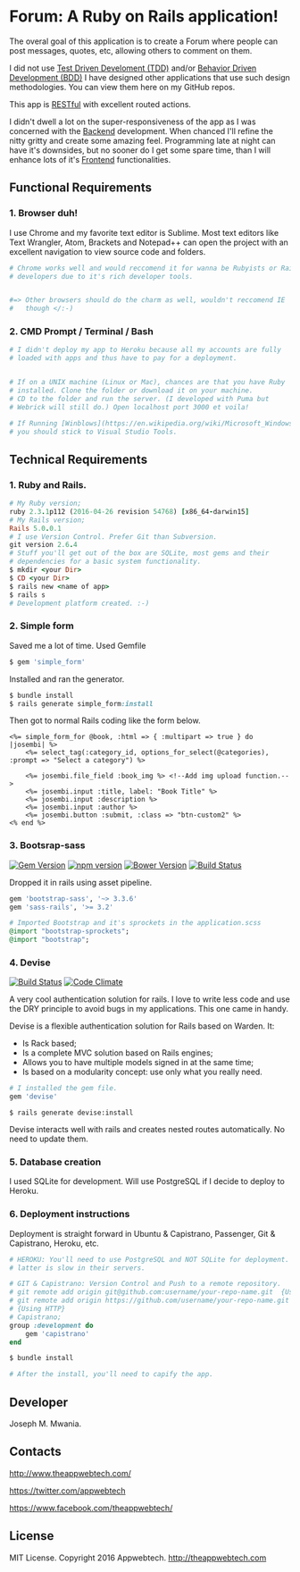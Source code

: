 # Forum: A Ruby on Rails application!

The overal goal of this application is to create a Forum where people can post messages, quotes, etc, allowing others to comment on them.

I did not use [Test Driven Develoment (TDD)](https://en.wikipedia.org/wiki/Test-driven_development) and/or [Behavior Driven Development (BDD)](https://en.wikipedia.org/wiki/Behavior-driven_development)
I have designed other applications that use such design methodologies. You can view them here on my GitHub repos.

This app is [RESTful](https://en.wikipedia.org/wiki/Representational_state_transfer) with excellent routed actions.

I didn't dwell a lot on the super-responsiveness of the app as I was concerned with the [Backend](https://www.upwork.com/hiring/development/back-end-web-developer/) development. When chanced 
I'll refine the nitty gritty and create some amazing feel. Programming 
late at night can have it's downsides, but no sooner do I get some spare time, than I will enhance lots of it's [Frontend](https://www.upwork.com/hiring/development/front-end-developer/) functionalities. 

## Functional Requirements

### 1. Browser duh!
I use Chrome and my favorite text editor is Sublime. Most text editors like Text Wrangler, Atom, Brackets and Notepad++ can open the project with an excellent navigation to view source code and folders.

```ruby
# Chrome works well and would reccomend it for wanna be Rubyists or Rails
# developers due to it's rich developer tools. 


#=> Other browsers should do the charm as well, wouldn't reccomend IE 
#   though </:-)
```

### 2. CMD Prompt / Terminal / Bash

```ruby
# I didn't deploy my app to Heroku because all my accounts are fully
# loaded with apps and thus have to pay for a deployment.


# If on a UNIX machine (Linux or Mac), chances are that you have Ruby 
# installed. Clone the folder or download it on your machine.
# CD to the folder and run the server. (I developed with Puma but 
# Webrick will still do.) Open localhost port 3000 et voila!

# If Running [Winblows](https://en.wikipedia.org/wiki/Microsoft_Windows), you'll need to install Ruby cos Microsoft thinks 
# you should stick to Visual Studio Tools.
```

## Technical Requirements

### 1. Ruby and Rails. 

```ruby
# My Ruby version; 
ruby 2.3.1p112 (2016-04-26 revision 54768) [x86_64-darwin15]
# My Rails version;
Rails 5.0.0.1
# I use Version Control. Prefer Git than Subversion. 
git version 2.6.4
# Stuff you'll get out of the box are SQLite, most gems and their 
# dependencies for a basic system functionality. 
$ mkdir <your Dir>
$ CD <your Dir>
$ rails new <name of app>
$ rails s 
# Development platform created. :-)
```

### 2. Simple form

Saved me a lot of time. 
Used Gemfile

```ruby
$ gem 'simple_form'
```

Installed and ran the generator.

```ruby
$ bundle install
$ rails generate simple_form:install
```

Then got to normal Rails coding like the form below. 

```erb
<%= simple_form_for @book, :html => { :multipart => true } do |josembi| %>
    <%= select_tag(:category_id, options_for_select(@categories), :prompt => "Select a category") %>
    
    <%= josembi.file_field :book_img %> <!--Add img upload function.-->
    <%= josembi.input :title, label: "Book Title" %>
    <%= josembi.input :description %>
    <%= josembi.input :author %>
    <%= josembi.button :submit, :class => "btn-custom2" %>
<% end %>
```

### 3. Bootsrap-sass

[![Gem Version](https://badge.fury.io/rb/bootstrap-sass.svg)](http://badge.fury.io/rb/bootstrap-sass)
[![npm version](https://img.shields.io/npm/v/bootstrap-sass.svg?style=flat)](https://www.npmjs.com/package/bootstrap-sass)
[![Bower Version](https://badge.fury.io/bo/bootstrap-sass.svg)](http://badge.fury.io/bo/bootstrap-sass)
[![Build Status](https://img.shields.io/travis/twbs/bootstrap-sass.svg)](https://travis-ci.org/twbs/bootstrap-sass)

Dropped it in rails using asset pipeline.
```ruby
gem 'bootstrap-sass', '~> 3.3.6'
gem 'sass-rails', '>= 3.2'

# Imported Bootstrap and it's sprockets in the application.scss
@import "bootstrap-sprockets";
@import "bootstrap";
```

### 4. Devise

[![Build Status](https://api.travis-ci.org/plataformatec/devise.svg?branch=master)](http://travis-ci.org/plataformatec/devise)
[![Code Climate](https://codeclimate.com/github/plataformatec/devise.svg)](https://codeclimate.com/github/plataformatec/devise)

A very cool authentication solution for rails. I love to write less code and use the DRY principle to avoid bugs in my applications. This one came in handy.

Devise is a flexible authentication solution for Rails based on Warden. It:

* Is Rack based;
* Is a complete MVC solution based on Rails engines;
* Allows you to have multiple models signed in at the same time;
* Is based on a modularity concept: use only what you really need.

```ruby
# I installed the gem file.
gem 'devise'
```

```console
$ rails generate devise:install
```

Devise interacts well with rails and creates nested routes automatically. No need to update them. 


### 5. Database creation

I used SQLite for development. Will use PostgreSQL if I decide to deploy to Heroku.

### 6. Deployment instructions

Deployment is straight forward in Ubuntu & Capistrano, Passenger, Git & Capistrano, Heroku, etc.
```ruby
# HEROKU: You'll need to use PostgreSQL and NOT SQLite for deployment. The 
# latter is slow in their servers.

# GIT & Capistrano: Version Control and Push to a remote repository.
# git remote add origin git@github.com:username/your-repo-name.git  {Using SSH}
# git remote add origin https://github.com/username/your-repo-name.git 
# {Using HTTP}
# Capistrano;
group :development do
    gem 'capistrano'
end

$ bundle install 

# After the install, you'll need to capify the app.
```

## Developer

Joseph M. Mwania. 

## Contacts


http://www.theappwebtech.com/

https://twitter.com/appwebtech

https://www.facebook.com/theappwebtech/

## License

MIT License. Copyright 2016 Appwebtech. http://theappwebtech.com





